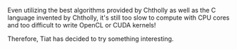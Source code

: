 Even utilizing the best algorithms provided by Chtholly as well as the C language invented by Chtholly, it's still too slow to compute with CPU cores and too difficult to write OpenCL or CUDA kernels! 

Therefore, Tiat has decided to try something interesting. 

